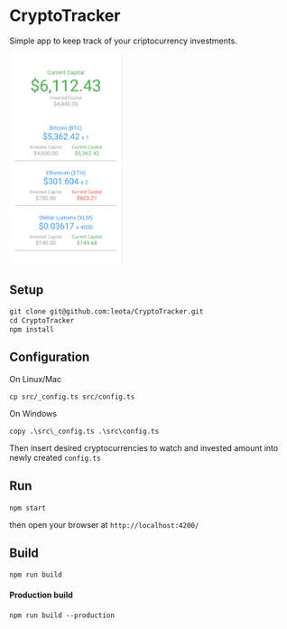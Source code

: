 # CryptoTracker
<div>
    <p>Simple app to keep track of your criptocurrency investments.</p>
</div>
<div style="text-align: center;">
    <img src="/img/sample.png" style="display:block;max-width: 200px;"></img>
</div>

## Setup
```
git clone git@github.com:leota/CryptoTracker.git
cd CryptoTracker
npm install
```

## Configuration
On Linux/Mac
```
cp src/_config.ts src/config.ts
```
On Windows
```
copy .\src\_config.ts .\src\config.ts
```

Then insert desired cryptocurrencies to watch and invested amount into newly created `config.ts`


## Run
```
npm start
```
then open your browser at `http://localhost:4200/`

## Build
```
npm run build
```
#### Production build
```
npm run build --production
```
